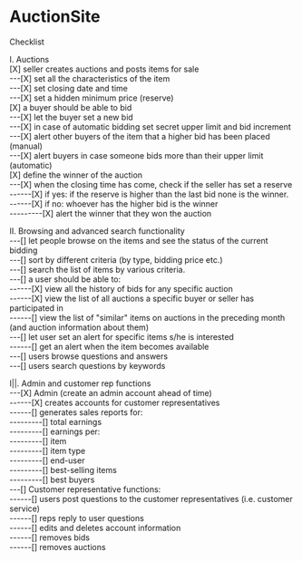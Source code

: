# AuctionSite

Checklist

I. Auctions <br/>
 [X] seller creates auctions and posts items for sale <br/>
    ---[X] set all the characteristics of the item <br/>
    ---[X] set closing date and time <br/>
    ---[X] set a hidden minimum price (reserve) <br/>
 [X] a buyer should be able to bid <br/>
     ---[X] let the buyer set a new bid <br/>
     ---[X] in case of automatic bidding set secret upper limit and bid increment <br/>
     ---[X] alert other buyers of the item that a higher bid has been placed (manual) <br/>
     ---[X] alert buyers in case someone bids more than their upper limit (automatic) <br/>
 [X] define the winner of the auction <br/>
     ---[X] when the closing time has come, check if the seller has set a reserve <br/>
     ------[X] if yes: if the reserve is higher than the last bid none is the winner. <br/>
     ------[X] if no: whoever has the higher bid is the winner <br/>
     ---------[X] alert the winner that they won the auction <br/>
 
II. Browsing and advanced search functionality <br/>
    ---[] let people browse on the items and see the status of the current bidding <br/>
    ---[] sort by different criteria (by type, bidding price etc.) <br/>
    ---[] search the list of items by various criteria. <br/>
    ---[] a user should be able to: <br/>
    ------[X] view all the history of bids for any specific auction <br/>
    ------[X] view the list of all auctions a specific buyer or seller has participated in <br/>
    ------[] view the list of "similar" items on auctions in the preceding month (and auction information about them) <br/>
    ---[] let user set an alert for specific items s/he is interested <br/>
    ------[] get an alert when the item becomes available <br/>
    ---[] users browse questions and answers <br/>
    ---[] users search questions by keywords <br/>
 
I||. Admin and customer rep functions <br/>
    ---[X] Admin (create an admin account ahead of time) <br/>
    ------[X] creates accounts for customer representatives <br/>
    ------[] generates sales reports for: <br/>
    ---------[] total earnings <br/>
    ---------[] earnings per: <br/>
    ---------[] item <br/>
    ---------[] item type <br/>
    ---------[] end-user <br/>
    ---------[] best-selling items <br/> 
    ---------[] best buyers <br/>
    ---[] Customer representative functions: <br/>
    ------[] users post questions to the customer representatives (i.e. customer service) <br/>
    ------[] reps reply to user questions <br/>
    ------[] edits and deletes account information <br/>
    ------[] removes bids <br/>
    ------[] removes auctions <br/>
